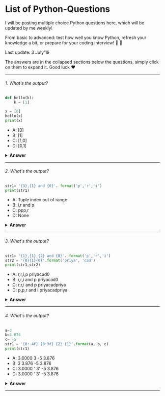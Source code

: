 # List of Python-Questions
I will be posting multiple choice Python questions here, which will be updated by me weekly!

From basic to advanced: test how well you know Python, refresh your knowledge a bit, or prepare for your coding interview! 💪 🚀 

Last update: 3 July'19

The answers are in the collapsed sections below the questions, simply click on them to expand it. Good luck ❤️


---

###### 1. What's the output?

```python
def hello(k):
    k = [1]

x = [0]
hello(x)
print(x)

```

- A: [0]
- B: [1]
- C: [1,0]
- D: [0,1]

<details><summary><b>Answer</b></summary>
<p>

#### Answer: A

A new list object is created within the function and after coming out of the function the reference is lost. This is an example of call by value where the value is updated withing the function. 
</p>
</details>

---

###### 2. What's the output?

```python
str1= '{3},{1} and {0}'. format('p','r','i')
print(str1)
```

- A: Tuple index out of range 
- B: i,r and p
- C: ppp,r
- D: None

<details><summary><b>Answer</b></summary>
<p>

#### Answer: A

We have only three characters in the tuple and as we know the indexing will start from 0. By which 'p' has 0 index, 'r' has 1 index and 'i' as two index.  String function format takes a format string and an arbitrary set of positional and keyword arguments. So, when we give give {3} it shows index out of range. For better understanding check next question.
</p>
</details>

---

###### 3. What's the output?

```python
str1= '{1},{1},{2} and {0}'. format('p','r','i')
str2 = '{0}{1}{0}'.format('priya', 'cad')
print(str1,str2)

```

- A: r,r,i,p priyacad0 
- B: r,r,i and p priyacad0
- C: r,r,i and p priyacadpriya
- D: p,p,r and i priyacadpriya

<details><summary><b>Answer</b></summary>
<p>

#### Answer: C

String function format takes a format string and an arbitrary set of positional and keyword arguments. For str1 ‘p’ has index 0, ‘r’ has index 1 and ‘i’ has index 2 and index 1 is used twice at firt and the second position. Whereas, str2 has only two indices 0 and 1. Index 0 is used twice at 1st and 3rd position.
</p>
</details>

---

###### 4. What's the output?

```python
a=3
b=3.876
c= -5
str1 = '{0:.4f} {0:3d} {2} {1}'.format(a, b, c)
print(str1)

```

- A: 3.0000 3 -5 3.876
- B: 3 3.876 -5 3.876
- C: 3.0000 '   3' -5 3.876
- D: 3.0000 '  3' -5 3.876

<details><summary><b>Answer</b></summary>
<p>

#### Answer: C

At Index 0, integer a is formatted into a float with 4 decimal points, thus 3.0000. At Index 0, a = 3 is formatted into a integer with three blank spaces in front, thus it remains to '   3'. Index 2 and 1 values are picked next, which are -5 and 3.876 respectively. Here, '3' in '3d' is used as a right adjust flag. If we replace '3d' with '{0:-3d}' then it will become '3   ' like this. 
</p>
</details>

---
